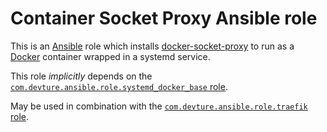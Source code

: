 # Container Socket Proxy Ansible role

This is an [Ansible](https://www.ansible.com/) role which installs [docker-socket-proxy](https://github.com/Tecnativa/docker-socket-proxy) to run as a [Docker](https://www.docker.com/) container wrapped in a systemd service.

This role *implicitly* depends on the [`com.devture.ansible.role.systemd_docker_base` role](https://github.com/devture/com.devture.ansible.role.systemd_docker_base).

May be used in combination with the [`com.devture.ansible.role.traefik` role](https://github.com/devture/com.devture.ansible.role.traefik).
